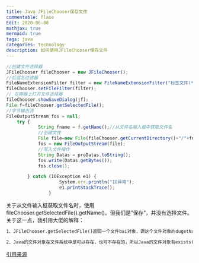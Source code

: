 ```yaml
---
title: Java JFileChooser保存文件
commentable: flase
Edit: 2020-06-08
mathjax: true
mermaid: true
tags: java
categories: technology
description: 如何使用JFileChooser保存文件
---
```


```js
//创建文件选择器
JFileChooser fileChooser = new JFileChooser();
//后缀名过滤器
FileNameExtensionFilter filter = new FileNameExtensionFilter("标签文件(*.txt)", "txt");
fileChooser.setFileFilter(filter);
// 在容器上打开文件选择器	
fileChooser.showSaveDialog(jf);
File f=fileChooser.getSelectedFile();
//字节输出流
FileOutputStream fos = null;
	try {
			String fname = f.getName();//从文件名输入框中获取文件名
			//创建文件
			File file=new File(fileChooser.getCurrentDirectory()+"/"+fname+".txt");
			fos = new FileOutputStream(file);
			//写入文件操作
			String Datas = proDatas.toString();
			fos.write(Datas.getBytes());
			fos.close();

		} catch (IOException e1) {
					System.err.println("IO异常");
					e1.printStackTrace();
				}
```

关于从文件输入框获取文件名时，使用fileChooser.getSelectedFile().getName()。但我们是”保存“，并没有选择文件。关于这一点，我引用大佬的解释：

```markdown
1、JFileChooser.getSelectedFile()返回一个文件bai对象，调这个文件对象的dugetName()很容易得到用户输入的zhi文件名。返回文dao件对象既包含了文件路径也包含了文件名，这也体现了Java面向对象的思想。

2、Java的文件对象在文件系统中是可以存在，也可不存在的，所以Java的文件对象有exists()、createNewFile()、mkdir()等方法。所以文件保存对话框返回的文件对象不一定在文件系统实际存在，而仅仅是一串路径的表示。

```

[引用来源](https://zhidao.baidu.com/question/202631853.html) 
